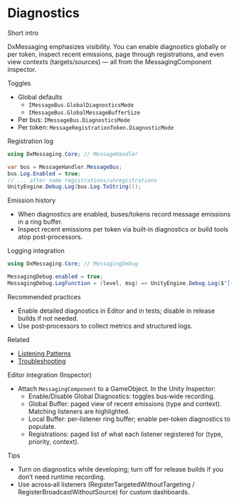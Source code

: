 # Diagnostics

Short intro

DxMessaging emphasizes visibility. You can enable diagnostics globally or per token, inspect recent emissions, page through registrations, and even view contexts (targets/sources) — all from the MessagingComponent inspector.

Toggles

- Global defaults
  - `IMessageBus.GlobalDiagnosticsMode`
  - `IMessageBus.GlobalMessageBufferSize`
- Per bus: `IMessageBus.DiagnosticsMode`
- Per token: `MessageRegistrationToken.DiagnosticMode`

Registration log

```csharp
using DxMessaging.Core; // MessageHandler

var bus = MessageHandler.MessageBus;
bus.Log.Enabled = true;
// ... after some registrations/unregistrations
UnityEngine.Debug.Log(bus.Log.ToString());
```

Emission history

- When diagnostics are enabled, buses/tokens record message emissions in a ring buffer.
- Inspect recent emissions per token via built‑in diagnostics or build tools atop post‑processors.

Logging integration

```csharp
using DxMessaging.Core; // MessagingDebug

MessagingDebug.enabled = true;
MessagingDebug.LogFunction = (level, msg) => UnityEngine.Debug.Log($"[{level}] {msg}");
```

Recommended practices

- Enable detailed diagnostics in Editor and in tests; disable in release builds if not needed.
- Use post‑processors to collect metrics and structured logs.

Related

- [Listening Patterns](Docs/ListeningPatterns.md)
- [Troubleshooting](Docs/Troubleshooting.md)

Editor integration (Inspector)

- Attach `MessagingComponent` to a GameObject. In the Unity Inspector:
  - Enable/Disable Global Diagnostics: toggles bus‑wide recording.
  - Global Buffer: paged view of recent emissions (type and context). Matching listeners are highlighted.
  - Local Buffer: per‑listener ring buffer; enable per‑token diagnostics to populate.
  - Registrations: paged list of what each listener registered for (type, priority, context).

Tips

- Turn on diagnostics while developing; turn off for release builds if you don’t need runtime recording.
- Use across‑all listeners (RegisterTargetedWithoutTargeting / RegisterBroadcastWithoutSource) for custom dashboards.
